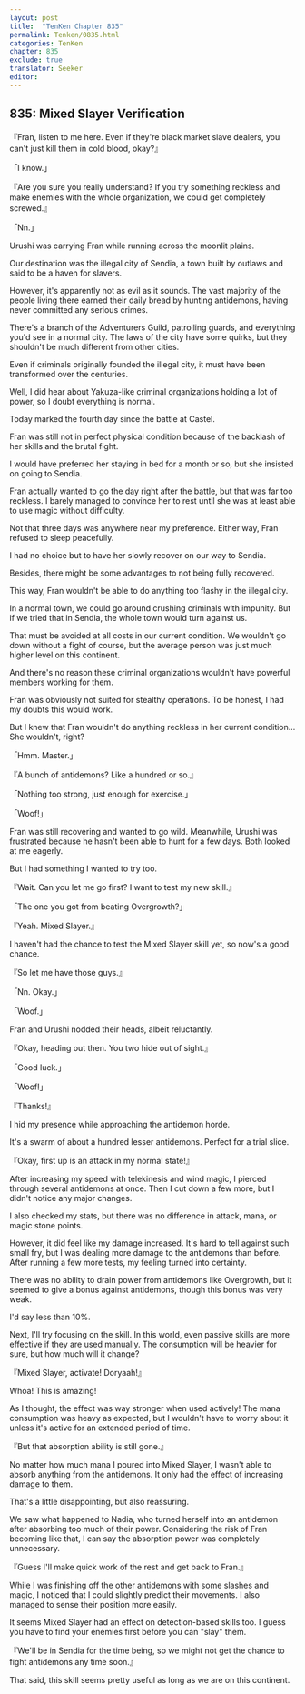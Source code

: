 ```yaml
---
layout: post
title:  "TenKen Chapter 835"
permalink: Tenken/0835.html
categories: TenKen
chapter: 835
exclude: true
translator: Seeker
editor: 
---
```

<h2>835: Mixed Slayer Verification</h2>

『Fran, listen to me here. Even if they're black market slave dealers, you can't just kill them in cold blood, okay?』

「I know.」

『Are you sure you really understand? If you try something reckless and make enemies with the whole organization, we could get completely screwed.』

「Nn.」

Urushi was carrying Fran while running across the moonlit plains.

Our destination was the illegal city of Sendia, a town built by outlaws and said to be a haven for slavers.

However, it's apparently not as evil as it sounds. The vast majority of the people living there earned their daily bread by hunting antidemons, having never committed any serious crimes.

There's a branch of the Adventurers Guild, patrolling guards, and everything you'd see in a normal city. The laws of the city have some quirks, but they shouldn't be much different from other cities.

Even if criminals originally founded the illegal city, it must have been transformed over the centuries.

Well, I did hear about Yakuza-like criminal organizations holding a lot of power, so I doubt everything is normal.

Today marked the fourth day since the battle at Castel.

Fran was still not in perfect physical condition because of the backlash of her skills and the brutal fight.

I would have preferred her staying in bed for a month or so, but she insisted on going to Sendia.

Fran actually wanted to go the day right after the battle, but that was far too reckless. I barely managed to convince her to rest until she was at least able to use magic without difficulty.

Not that three days was anywhere near my preference. Either way, Fran refused to sleep peacefully.

I had no choice but to have her slowly recover on our way to Sendia.

Besides, there might be some advantages to not being fully recovered.

This way, Fran wouldn't be able to do anything too flashy in the illegal city.

In a normal town, we could go around crushing criminals with impunity. But if we tried that in Sendia, the whole town would turn against us.

That must be avoided at all costs in our current condition. We wouldn't go down without a fight of course, but the average person was just much higher level on this continent.

And there's no reason these criminal organizations wouldn't have powerful members working for them.

Fran was obviously not suited for stealthy operations. To be honest, I had my doubts this would work.

But I knew that Fran wouldn't do anything reckless in her current condition... She wouldn't, right?

「Hmm. Master.」

『A bunch of antidemons? Like a hundred or so.』

「Nothing too strong, just enough for exercise.」

「Woof!」

Fran was still recovering and wanted to go wild. Meanwhile, Urushi was frustrated because he hasn't been able to hunt for a few days. Both looked at me eagerly.

But I had something I wanted to try too.

『Wait. Can you let me go first? I want to test my new skill.』

「The one you got from beating Overgrowth?」

『Yeah. Mixed Slayer.』

I haven't had the chance to test the Mixed Slayer skill yet, so now's a good chance.

『So let me have those guys.』

「Nn. Okay.」

「Woof.」

Fran and Urushi nodded their heads, albeit reluctantly.

『Okay, heading out then. You two hide out of sight.』

「Good luck.」

「Woof!」

『Thanks!』

I hid my presence while approaching the antidemon horde.

It's a swarm of about a hundred lesser antidemons. Perfect for a trial slice.

『Okay, first up is an attack in my normal state!』

After increasing my speed with telekinesis and wind magic, I pierced through several antidemons at once. Then I cut down a few more, but I didn't notice any major changes.

I also checked my stats, but there was no difference in attack, mana, or magic stone points.

However, it did feel like my damage increased. It's hard to tell against such small fry, but I was dealing more damage to the antidemons than before. After running a few more tests, my feeling turned into certainty.

There was no ability to drain power from antidemons like Overgrowth, but it seemed to give a bonus against antidemons, though this bonus was very weak.

I'd say less than 10%.

Next, I'll try focusing on the skill. In this world, even passive skills are more effective if they are used manually. The consumption will be heavier for sure, but how much will it change?

『Mixed Slayer, activate! Doryaah!』

Whoa! This is amazing!

As I thought, the effect was way stronger when used actively! The mana consumption was heavy as expected, but I wouldn't have to worry about it unless it's active for an extended period of time.

『But that absorption ability is still gone.』

No matter how much mana I poured into Mixed Slayer, I wasn't able to absorb anything from the antidemons. It only had the effect of increasing damage to them.

That's a little disappointing, but also reassuring.

We saw what happened to Nadia, who turned herself into an antidemon after absorbing too much of their power. Considering the risk of Fran becoming like that, I can say the absorption power was completely unnecessary.

『Guess I'll make quick work of the rest and get back to Fran.』

While I was finishing off the other antidemons with some slashes and magic, I noticed that I could slightly predict their movements. I also managed to sense their position more easily.

It seems Mixed Slayer had an effect on detection-based skills too. I guess you have to find your enemies first before you can "slay" them.

『We'll be in Sendia for the time being, so we might not get the chance to fight antidemons any time soon.』

That said, this skill seems pretty useful as long as we are on this continent.



